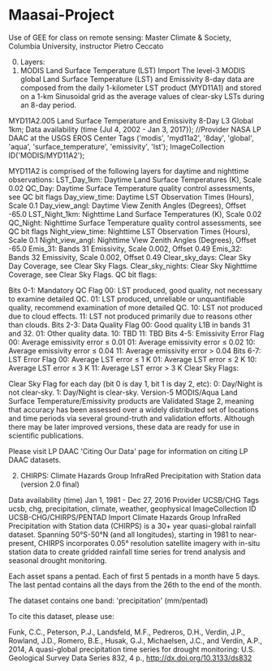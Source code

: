 # Maasai-Project
Use of GEE for class on remote sensing: Master Climate &amp; Society, Columbia University, instructor Pietro Ceccato


0. Layers:
1. MODIS Land Surface Temperature (LST)
Import
The level-3 MODIS global Land Surface Temperature (LST) and Emissivity 8-day data are composed from the daily 1-kilometer LST product (MYD11A1) and stored on a 1-km Sinusoidal grid as the average values of clear-sky LSTs during an 8-day period.

MYD11A2.005 Land Surface Temperature and Emissivity 8-Day L3 Global 1km; 
Data availability (time {Jul 4, 2002 - Jan 3, 2017});
//Provider NASA LP DAAC at the USGS EROS Center
Tags ('modis', 'myd11a2', '8day', 'global', 'aqua', 'surface_temperature', 'emissivity', 'lst');
ImageCollection ID('MODIS/MYD11A2');


MYD11A2 is comprised of the following layers for daytime and nighttime observations:
LST_Day_1km: Daytime Land Surface Temperatures (K), Scale 0.02
QC_Day: Daytime Surface Temperature quality control assessments, see QC bit flags
Day_view_time: Daytime LST Observation Times (Hours), Scale 0.1
Day_view_angl: Daytime View Zenith Angles (Degrees), Offset -65.0
LST_Night_1km: Nighttime Land Surface Temperatures (K), Scale 0.02
QC_Night: Nighttime Surface Temperature quality control assessments, see QC bit flags
Night_view_time: Nighttime LST Observation Times (Hours), Scale 0.1
Night_view_angl: Nighttime View Zenith Angles (Degrees), Offset -65.0
Emis_31: Bands 31 Emissivity, Scale 0.002, Offset 0.49
Emis_32: Bands 32 Emissivity, Scale 0.002, Offset 0.49
Clear_sky_days: Clear Sky Day Coverage, see Clear Sky Flags.
Clear_sky_nights: Clear Sky Nighttime Coverage, see Clear Sky Flags.
QC bit flags:

Bits 0-1: Mandatory QC Flag
00: LST produced, good quality, not necessary to examine detailed QC.
01: LST produced, unreliable or unquantifiable quality, recommend examination of more detailed QC.
10: LST not produced due to cloud effects.
11: LST not produced primarily due to reasons other than clouds.
Bits 2-3: Data Quality Flag
00: Good quality L1B in bands 31 and 32.
01: Other quality data.
10: TBD
11: TBD
Bits 4-5: Emissivity Error Flag
00: Average emissivity error ≤ 0.01
01: Average emissivity error ≤ 0.02
10: Average emissivity error ≤ 0.04
11: Average emissivity error > 0.04
Bits 6-7: LST Error Flag
00: Average LST error ≤ 1 K
01: Average LST error ≤ 2 K
10: Average LST error ≤ 3 K
11: Average LST error > 3 K
Clear Sky Flags:

Clear Sky Flag for each day (bit 0 is day 1, bit 1 is day 2, etc):
0: Day/Night is not clear-sky.
1: Day/Night is clear-sky.
Version-5 MODIS/Aqua Land Surface Temperature/Emissivity products are Validated Stage 2, meaning that accuracy has been assessed over a widely distributed set of locations and time periods via several ground-truth and validation efforts. Although there may be later improved versions, these data are ready for use in scientific publications.

Please visit LP DAAC 'Citing Our Data' page for information on citing LP DAAC datasets.

2. CHIRPS: Climate Hazards Group InfraRed Precipitation with Station data (version 2.0 final)

Data availability (time)
Jan 1, 1981 - Dec 27, 2016
Provider
UCSB/CHG
Tags
ucsb, chg, precipitation, climate, weather, geophysical
ImageCollection ID
UCSB-CHG/CHIRPS/PENTAD
Import
Climate Hazards Group InfraRed Precipitation with Station data (CHIRPS) is a 30+ year quasi-global rainfall dataset. Spanning 50°S-50°N (and all longitudes), starting in 1981 to near-present, CHIRPS incorporates 0.05° resolution satellite imagery with in-situ station data to create gridded rainfall time series for trend analysis and seasonal drought monitoring.

Each asset spans a pentad. Each of first 5 pentads in a month have 5 days. The last pentad contains all the days from the 26th to the end of the month.

The dataset contains one band: 'precipitation' (mm/pentad)

To cite this dataset, please use:

Funk, C.C., Peterson, P.J., Landsfeld, M.F., Pedreros, D.H., Verdin, J.P., Rowland, J.D., Romero, B.E., Husak, G.J., Michaelsen, J.C., and Verdin, A.P., 2014, A quasi-global precipitation time series for drought monitoring: U.S. Geological Survey Data Series 832, 4 p., http://dx.doi.org/10.3133/ds832

